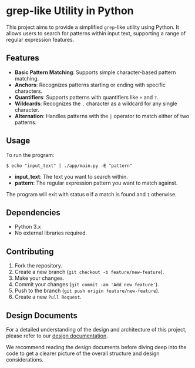 # grep-like Utility in Python

This project aims to provide a simplified `grep`-like utility using Python. It allows users to search for patterns within input text, supporting a range of regular expression features.

## Features

- **Basic Pattern Matching**: Supports simple character-based pattern matching.
- **Anchors**: Recognizes patterns starting or ending with specific characters.
- **Quantifiers**: Supports patterns with quantifiers like `+` and `?`.
- **Wildcards**: Recognizes the `.` character as a wildcard for any single character.
- **Alternation**: Handles patterns with the `|` operator to match either of two patterns.

## Usage

To run the program:

```
$ echo "input_text" | ./app/main.py -E "pattern"
```

* **input_text**: The text you want to search within.
* **pattern**: The regular expression pattern you want to match against.

The program will exit with status `0` if a match is found and `1` otherwise.

## Dependencies

* Python 3.x
* No external libraries required.

## Contributing

1. Fork the repository.
2. Create a new branch (`git checkout -b feature/new-feature`).
3. Make your changes.
4. Commit your changes (`git commit -am 'Add new feature'`).
5. Push to the branch (`git push origin feature/new-feature`).
6. Create a new `Pull Request`.


## Design Documents

For a detailed understanding of the design and architecture of this project, please refer to our [design documentation](/grep_utility_design.md).

We recommend reading the design documents before diving deep into the code to get a clearer picture of the overall structure and design considerations.
